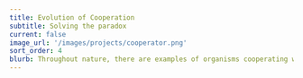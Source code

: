 ```yaml
---
title: Evolution of Cooperation
subtitle: Solving the paradox
current: false
image_url: '/images/projects/cooperator.png'
sort_order: 4
blurb: Throughout nature, there are examples of organisms cooperating with others, both members of their own species and other species. But from an evolutionary perspective, cooperative behaviors seem counterintuitive. How do cooperators avoid being exploited by “cheaters” that do not pay the costs of cooperation, but benefit from the cooperation of others? One solution to this dilemma is found by cooperating only with other cooperators. Using both lab experiments and computer simulations, we have found that when organisms disperse and interact locally, patches of cooperators can outgrow cheater patches and become abundant (Prado & Kerr 2008; Nahum et al., 2011). When populations are mixed—similar to growth in a test tube—cooperators can be exploited by cheaters and driven to extinction. We have also explored how cooperator patches may be more likely to gain adaptations to their environment. These adaptations can be beneficial enough to give cooperators a selective advantage over non-adapted cheaters (Hammarlund et al., 2016; Connelly et al., 2016).
---
```

